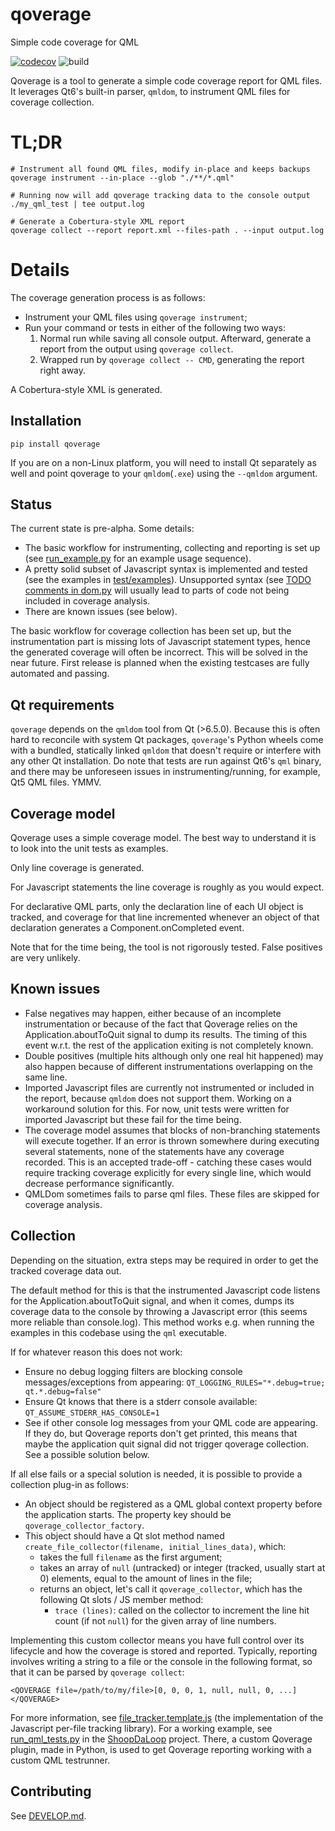 # qoverage
Simple code coverage for QML

[![codecov](https://codecov.io/github/SanderVocke/qoverage/graph/badge.svg?token=0lY7iGIRQ9)](https://codecov.io/github/SanderVocke/qoverage)
![build](https://github.com/sandervocke/qoverage/actions/workflows/build_and_test.yml/badge.svg)

Qoverage is a tool to generate a simple code coverage report for QML files. It leverages Qt6's built-in parser, `qmldom`, to instrument QML files for coverage collection.

# TL;DR

```
# Instrument all found QML files, modify in-place and keeps backups
qoverage instrument --in-place --glob "./**/*.qml"   

# Running now will add qoverage tracking data to the console output
./my_qml_test | tee output.log

# Generate a Cobertura-style XML report
qoverage collect --report report.xml --files-path . --input output.log
```

# Details

The coverage generation process is as follows:

* Instrument your QML files using `qoverage instrument`;
* Run your command or tests in either of the following two ways:
  1. Normal run while saving all console output. Afterward, generate a report from the output using `qoverage collect`.
  2. Wrapped run by `qoverage collect -- CMD`, generating the report right away.

A Cobertura-style XML is generated.

## Installation

`pip install qoverage`

If you are on a non-Linux platform, you will need to install Qt separately as well and point qoverage to your `qmldom`(`.exe`) using the `--qmldom` argument.

## Status

The current state is pre-alpha. Some details:

* The basic workflow for instrumenting, collecting and reporting is set up (see [run_example.py](test/run_example.py) for an example usage sequence).
* A pretty solid subset of Javascript syntax is implemented and tested (see the examples in [test/examples](test/examples)). Unsupported syntax (see [TODO comments in dom.py](qoverage/dom.py) will usually lead to parts of code not being included in coverage analysis.
* There are known issues (see below).

The basic workflow for coverage collection has been set up, but the instrumentation part is missing lots of Javascript statement types, hence the generated coverage will often be incorrect. This will be solved in the near future. First release is planned when the existing testcases are fully automated and passing.

## Qt requirements

`qoverage` depends on the `qmldom` tool from Qt (>6.5.0). Because this is often hard to reconcile with system Qt packages, `qoverage`'s Python wheels come with a bundled, statically linked `qmldom` that doesn't require or interfere with any other Qt installation. Do note that tests are run against Qt6's `qml` binary, and there may be unforeseen issues in instrumenting/running, for example, Qt5 QML files. YMMV.

## Coverage model

Qoverage uses a simple coverage model. The best way to understand it is to look into the unit tests as examples.

Only line coverage is generated. 

For Javascript statements the line coverage is roughly as you would expect. 

For declarative QML parts, only the declaration line of each UI object is tracked, and coverage for that line incremented whenever an object of that declaration generates a Component.onCompleted event.

Note that for the time being, the tool is not rigorously tested. False positives are very unlikely.

## Known issues

* False negatives may happen, either because of an incomplete instrumentation or because of the fact that Qoverage relies on the Application.aboutToQuit signal to dump its results. The timing of this event w.r.t. the rest of the application exiting is not completely known.
* Double positives (multiple hits although only one real hit happened) may also happen because of different instrumentations overlapping on the same line.
* Imported Javascript files are currently not instrumented or included in the report, because `qmldom` does not support them. Working on a workaround solution for this. For now, unit tests were written for imported Javascript but these fail for the time being.
* The coverage model assumes that blocks of non-branching statements will execute together. If an error is thrown somewhere during executing several statements, none of the statements have any coverage recorded. This is an accepted trade-off - catching these cases would require tracking coverage explicitly for every single line, which would decrease performance significantly.
* QMLDom sometimes fails to parse qml files. These files are skipped for coverage analysis.

## Collection

Depending on the situation, extra steps may be required in order to get the tracked coverage data out.

The default method for this is that the instrumented Javascript code listens for the Application.aboutToQuit signal, and when it comes, dumps its coverage data to the console by throwing a Javascript error (this seems more reliable than console.log). This method works e.g. when running the examples in this codebase using the `qml` executable.

If for whatever reason this does not work:
- Ensure no debug logging filters are blocking console messages/exceptions from appearing: `QT_LOGGING_RULES="*.debug=true; qt.*.debug=false"`
- Ensure Qt knows that there is a stderr console available: `QT_ASSUME_STDERR_HAS_CONSOLE=1`
- See if other console log messages from your QML code are appearing. If they do, but Qoverage reports don't get printed, this means that maybe the application quit signal did not trigger qoverage collection. See a possible solution below.

If all else fails or a special solution is needed, it is possible to provide a collection plug-in as follows:

- An object should be registered as a QML global context property before the application starts. The property key should be `qoverage_collector_factory`.
- This object should have a Qt slot method named `create_file_collector(filename, initial_lines_data)`, which:
   - takes the full `filename` as the first argument;
   - takes an array of `null` (untracked) or integer (tracked, usually start at 0) elements, equal to the amount of lines in the file;
   - returns an object, let's call it `qoverage_collector`, which has the following Qt slots / JS member method:
        - `trace (lines)`: called on the collector to increment the line hit count (if not `null`) for the given array of line numbers.

Implementing this custom collector means you have full control over its lifecycle and how the coverage is stored and reported. Typically, reporting involves writing a string to a file or the console in the following format, so that it can be parsed by `qoverage collect`:

`<QOVERAGE file=/path/to/my/file>[0, 0, 0, 1, null, null, 0, ...]</QOVERAGE>`

For more information, see [file_tracker.template.js](qoverage/templates/file_tracker.template.js) (the implementation of the Javascript per-file tracking library). For a working example, see [run_qml_tests.py](https://github.com/SanderVocke/shoopdaloop/blob/master/src/shoopdaloop/run_qml_tests.py) in the [ShoopDaLoop](https://github.com/SanderVocke/shoopdaloop) project. There, a custom Qoverage plugin, made in Python, is used to get Qoverage reporting working with a custom QML testrunner.

## Contributing

See [DEVELOP.md](DEVELOP.md).
